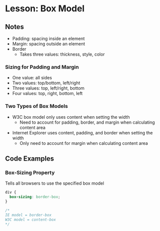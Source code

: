 # Lesson: Box Model

## Notes

- Padding: spacing inside an element
- Margin: spacing outside an element
- Border
  - Takes three values: thickness, style, color

### Sizing for Padding and Margin

- One value: all sides
- Two values: top/bottom, left/right
- Three values: top, left/right, bottom
- Four values: top, right, bottom, left

### Two Types of Box Models

- W3C box model only uses content when setting the width
  - Need to account for padding, border, and margin when calculating content area
- Internet Explorer uses content, padding, and border when setting the width
  - Only need to account for margin when calculating content area

## Code Examples

### Box-Sizing Property

Tells all browsers to use the specified box model

```css
div {
  box-sizing: border-box;
}

/*
IE model = border-box
W3C model = content-box
*/
```

